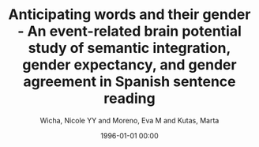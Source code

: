 ---
layout: post
title: Anticipating words and their gender - An event-related brain potential study of semantic integration, gender expectancy, and gender agreement in Spanish sentence reading

date: 1996-01-01 00:00
author: Wicha, Nicole YY and Moreno, Eva M and Kutas, Marta
journal: Journal of Cognitive Neuroscience

link: https://doi.org/10.1162/0898929041920487

year: 2004
---